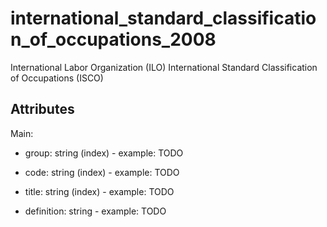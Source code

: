 # international_standard_classification_of_occupations_2008


International Labor Organization (ILO) International Standard Classification of Occupations (ISCO)

## Attributes

Main:

* group: string (index) - example: TODO

* code: string (index) - example: TODO

* title: string (index) - example: TODO

* definition: string - example: TODO

